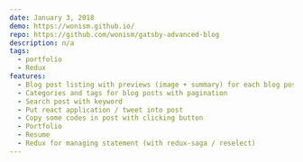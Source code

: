 ```yaml
---
date: January 3, 2018
demo: https://wonism.github.io/
repo: https://github.com/wonism/gatsby-advanced-blog
description: n/a
tags:
  - portfolio
  - Redux
features:
  - Blog post listing with previews (image + summary) for each blog post
  - Categories and tags for blog posts with pagination
  - Search post with keyword
  - Put react application / tweet into post
  - Copy some codes in post with clicking button
  - Portfolio
  - Resume
  - Redux for managing statement (with redux-saga / reselect)
---
```


